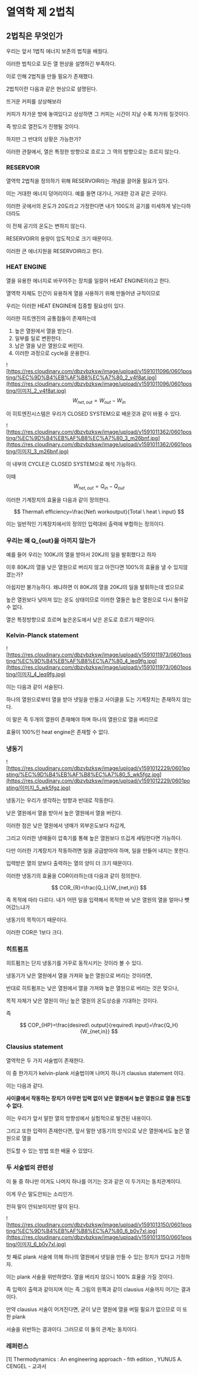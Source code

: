 # 열역학 제 2법칙

## 2법칙은 무엇인가

우리는 앞서 1법칙 에너지 보존의 법칙을 배웠다.

이러한 법칙으로 모든 열 현상을 설명하긴 부족하다.

이로 인해 2법칙을 만들 필요가 존재했다.

2법칙이란 다음과 같은 현상으로 설명된다.

뜨거운 커피를 상상해보라

커피가 차가운 방에 놓여있다고 상상하면 그 커피는 시간이 지날 수록 차가워 질것이다.

즉 방으로 열전도가 진행될 것이다.

하지만 그 반대의 상황은 가능한가?

이러한 관찰에서, 열은 특정한 방향으로 흐르고 그 역의 방향으로는 흐르지 않는다.



### RESERVOIR

 열역학 2법칙을 정의하기 위해 RESERVOIR라는 개념을 끌어올 필요가 있다.

이는 거대한 에너지 덩어리이다. 예를 들면 대기나, 거대한 강과 같은 곳이다.

이러한 곳에서의 온도가 20도라고 가정한다면 내가 100도의 공기를 미세하게 넣는다하더라도

이 전체 공기의 온도는 변하지 않는다. 

RESERVOIR의 용량이 압도적으로 크기 때문이다.

이러한 큰 에너지원을 RESERVOIR라고 한다.



### HEAT ENGINE

열을 유용한 에너지로 바꾸어주는 장치를 일컬어 HEAT ENGINE이라고 한다.

열역학 자체도 인간이 유용하게 열을 사용하기 위해 만들어낸 규칙이므로

우리는 이러한 HEAT ENGINE에 집중할 필요성이 있다.

이러한 히트엔진의 공통점들이 존재하는데

1. 높은 열원에서 열을 받는다.
2. 일부를 일로 변환한다.
3. 남은 열을 낮은 열원으로 버린다.
4. 이러한 과정으로 cycle을 운용한다.



![https://res.cloudinary.com/dbzvbzksw/image/upload/v1591011096/0601posting/%EC%9D%B4%EB%AF%B8%EC%A7%80_2_v4f8at.jpg](https://res.cloudinary.com/dbzvbzksw/image/upload/v1591011096/0601posting/이미지_2_v4f8at.jpg)
$$
W_{net,out}=W_{out}-W_{in}
$$


이 히트엔진시스템은 우리가 CLOSED SYSTEM으로 배운것과 같이 바뀔 수 있다.

![https://res.cloudinary.com/dbzvbzksw/image/upload/v1591011362/0601posting/%EC%9D%B4%EB%AF%B8%EC%A7%80_3_m26bnf.jpg](https://res.cloudinary.com/dbzvbzksw/image/upload/v1591011362/0601posting/이미지_3_m26bnf.jpg)



이 내부의 CYCLE은 CLOSED SYSTEM으로 해석 가능하다.

이때 
$$
W_{net,out}=Q_{in}-Q_{out}
$$


이러한 기계장치의 효율을 다음과 같이 정의한다.


$$
Thermal\ efficiency=\frac{Net\ workoutput}{Total \ heat \ input}
$$


이는 일반적인 기계장치에서의 정의인 입력대비 출력에 부합하는 정의이다.



### 우리는 왜 Q_{out}을 아끼지 않는가

예를 들어 우리는 100KJ의 열을 받아서 20KJ의 일을 발휘했다고 하자

이후 80KJ의 열을 낮은 열원으로 버리지 않고 아낀다면 100%의 효율을 낼 수 있지않겠는가?

아쉽지만 불가능하다. 왜냐하면 이 80KJ의 열을 20KJ의 일을 발휘하는데 썼으므로 

높은 열원보다 낮아져 있는 온도 상태이므로 이러한 열들은 높은 열원으로 다시 돌아갈 수 없다.

열은 특정방향으로 흐르며 높은온도에서 낮은 온도로 흐르기 때문이다.



### Kelvin-Planck statement



![https://res.cloudinary.com/dbzvbzksw/image/upload/v1591011973/0601posting/%EC%9D%B4%EB%AF%B8%EC%A7%80_4_leq9fg.jpg](https://res.cloudinary.com/dbzvbzksw/image/upload/v1591011973/0601posting/이미지_4_leq9fg.jpg)



이는 다음과 같이 서술된다.

하나의 열원으로부터 열을 받아 넷일을 만들고 사이클을 도는 기계장치는 존재하지 않는다.

이 말은 즉 두개의 열원이 존재해야 하며 하나의 열원으로 열을 버리므로

효율이 100%인 heat engine은 존재할 수 없다.



### 냉동기

![https://res.cloudinary.com/dbzvbzksw/image/upload/v1591012229/0601posting/%EC%9D%B4%EB%AF%B8%EC%A7%80_5_wk5fgz.jpg](https://res.cloudinary.com/dbzvbzksw/image/upload/v1591012229/0601posting/이미지_5_wk5fgz.jpg)



냉동기는 우리가 생각하는 방향과 반대로 작동한다. 

낮은 열원에서 열을 받아서 높은 열원에서 열을 버린다.

이러한 점은 낮은 열원에서 냉매가 외부온도보다 차갑게, 

그리고 이러한 냉매들이 압축기를 통해 높은 열원보다 뜨겁게 세팅한다면 가능하다.

다만 이러한 기계장치가 작동하려면 일을 공급받아야 하며, 일을 만들어 내지는 못한다.

입력받은 열의 양보다 출력하는 열의 양이 더 크기 때문이다.

이러한 냉동기의 효율을 COR이라하는데 다음과 같이 정의한다.


$$
COR_{R}=\frac{Q_L}{W_{net,in}}
$$


즉 목적에 따라 다르다. 내가 어떤 일을 입력해서 목적한 바 낮은 열원의 열을 얼마나 뺏어갔느냐가

냉동기의 목적이기 때문이다.

이러한 COR은 1보다 크다.



### 히트펌프

히트펌프는 단지 냉동기를 거꾸로 동작시키는 것이라 볼 수 있다.

냉동기가 낮은 열원에서 열을 가져와 높은 열원으로 버리는 것이라면,

반대로 히트펌프는 낮은 열원에서 열을 가져와 높은 열원으로 버리는 것은 맞으나,

목적 자체가 낮은 열원이 아닌 높은 열원의 온도상승을 기대하는 것이다.

즉


$$
COP_{HP}=\frac{desired\ output}{required\ input}=\frac{Q_H}{W_{net,in}}
$$


### Clausius statement

열역학은 두 가지 서술법이 존재한다.

이 중 한가지가 kelvin-plank 서술법이며 나머지 하나가 clausius statement 이다.

이는 다음과 같다.



**사이클에서 작동하는 장치가 아무런 입력 없이 낮은 열원에서 높은 열원으로 열을 전도할 수 없다.**



이는 우리가 앞서 말한 열의 방향성에서 실험적으로 발견된 내용이다.

그리고 또한 입력이 존재한다면, 앞서 말한 냉동기의 방식으로 낮은 열원에서도 높은 열원으로 열을

전도할 수 있는 방법 또한 배울 수 있었다.



### 두 서술법의 관련성

이 둘 중 하나만 어겨도 나머지 하나를 어기는 것과 같은 이 두가지는 동치관계이다.

이게 무슨 말도안되는 소리인가.

전혀 말이 안되보이지만 말이 된다.



![https://res.cloudinary.com/dbzvbzksw/image/upload/v1591013150/0601posting/%EC%9D%B4%EB%AF%B8%EC%A7%80_6_b0v7xl.jpg](https://res.cloudinary.com/dbzvbzksw/image/upload/v1591013150/0601posting/이미지_6_b0v7xl.jpg)



첫 째로 plank  서술에 의해 하나의 열원에서 넷일을 만들 수 있는 장치가 있다고 가정하자.

이는 plank  서술을 위반하였다. 열을 버리지 않으니 100% 효율을 가질 것이다.

즉 입력이 출력과 같아지며 이는 즉 그림의 왼쪽과 같이 clausius 서술까지 어기는 결과이다.



만약 clausius 서술이 어겨진다면, 굳이 낮은 열원에 열을 버릴 필요가 없으므로 이 또한 plank  

서술을 위반하는 결과이다. 그러므로 이 둘의 관계는 동치이다.





### 레퍼런스

[1] Thermodynamics : An engineering approach - fith edition , YUNUS A. CENGEL - 교과서

